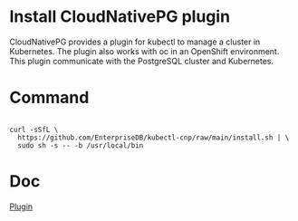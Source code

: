 
# Install CloudNativePG plugin

CloudNativePG provides a plugin for kubectl to manage a 
cluster in Kubernetes. 
The plugin also works with oc in an OpenShift environment.
This plugin communicate with the PostgreSQL cluster and Kubernetes.

# Command

```

curl -sSfL \
  https://github.com/EnterpriseDB/kubectl-cnp/raw/main/install.sh | \
  sudo sh -s -- -b /usr/local/bin

```

# Doc
[Plugin](https://cloudnative-pg.io/documentation/1.25/kubectl-plugin/)
